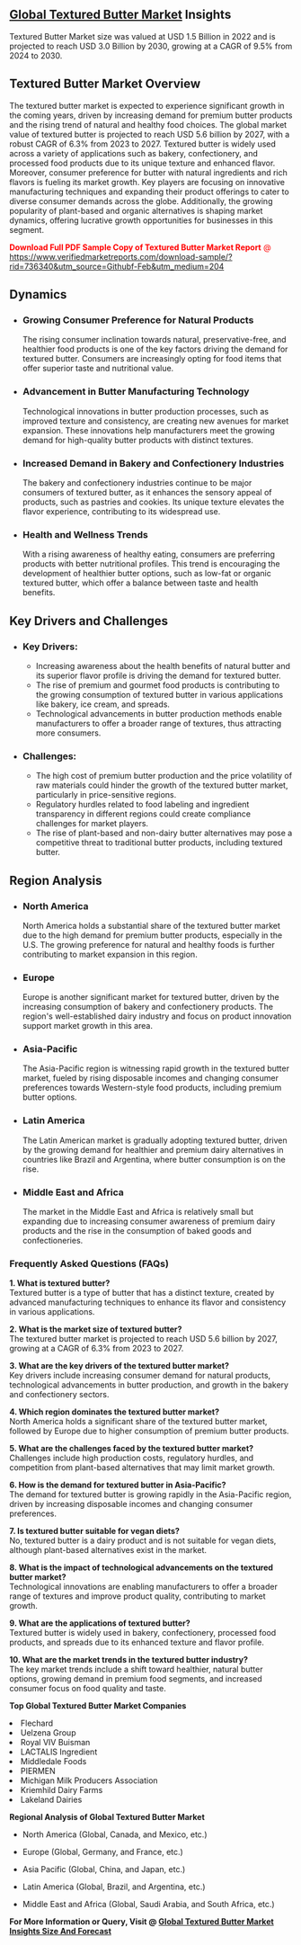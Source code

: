 <h2><a href="https://www.verifiedmarketreports.com/download-sample/?rid=736340&amp;utm_source=Githubf&amp;utm_medium=204" target="_blank">Global Textured Butter Market</a> Insights</h2><p>Textured Butter Market size was valued at USD 1.5 Billion in 2022 and is projected to reach USD 3.0 Billion by 2030, growing at a CAGR of 9.5% from 2024 to 2030.</p><p> <h2>Textured Butter Market Overview</h2> <p>The textured butter market is expected to experience significant growth in the coming years, driven by increasing demand for premium butter products and the rising trend of natural and healthy food choices. The global market value of textured butter is projected to reach USD 5.6 billion by 2027, with a robust CAGR of 6.3% from 2023 to 2027. Textured butter is widely used across a variety of applications such as bakery, confectionery, and processed food products due to its unique texture and enhanced flavor. Moreover, consumer preference for butter with natural ingredients and rich flavors is fueling its market growth. Key players are focusing on innovative manufacturing techniques and expanding their product offerings to cater to diverse consumer demands across the globe. Additionally, the growing popularity of plant-based and organic alternatives is shaping market dynamics, offering lucrative growth opportunities for businesses in this segment.</p> <p><p><span class=""><span style="color: #ff0000;"><strong>Download Full PDF Sample Copy of Textured Butter Market Report</strong> @ </span><a href="https://www.verifiedmarketreports.com/download-sample/?rid=736340&amp;utm_source=Githubf-Feb&amp;utm_medium=204" target="_blank">https://www.verifiedmarketreports.com/download-sample/?rid=736340&amp;utm_source=Githubf-Feb&amp;utm_medium=204</a></span></p></p> <h2>Dynamics</h2> <ul> <li><h3>Growing Consumer Preference for Natural Products</h3> The rising consumer inclination towards natural, preservative-free, and healthier food products is one of the key factors driving the demand for textured butter. Consumers are increasingly opting for food items that offer superior taste and nutritional value.</li> <li><h3>Advancement in Butter Manufacturing Technology</h3> Technological innovations in butter production processes, such as improved texture and consistency, are creating new avenues for market expansion. These innovations help manufacturers meet the growing demand for high-quality butter products with distinct textures.</li> <li><h3>Increased Demand in Bakery and Confectionery Industries</h3> The bakery and confectionery industries continue to be major consumers of textured butter, as it enhances the sensory appeal of products, such as pastries and cookies. Its unique texture elevates the flavor experience, contributing to its widespread use.</li> <li><h3>Health and Wellness Trends</h3> With a rising awareness of healthy eating, consumers are preferring products with better nutritional profiles. This trend is encouraging the development of healthier butter options, such as low-fat or organic textured butter, which offer a balance between taste and health benefits.</li> </ul> <h2>Key Drivers and Challenges</h2> <ul> <li><h3>Key Drivers:</h3> <ul> <li>Increasing awareness about the health benefits of natural butter and its superior flavor profile is driving the demand for textured butter.</li> <li>The rise of premium and gourmet food products is contributing to the growing consumption of textured butter in various applications like bakery, ice cream, and spreads.</li> <li>Technological advancements in butter production methods enable manufacturers to offer a broader range of textures, thus attracting more consumers.</li> </ul> </li> <li><h3>Challenges:</h3> <ul> <li>The high cost of premium butter production and the price volatility of raw materials could hinder the growth of the textured butter market, particularly in price-sensitive regions.</li> <li>Regulatory hurdles related to food labeling and ingredient transparency in different regions could create compliance challenges for market players.</li> <li>The rise of plant-based and non-dairy butter alternatives may pose a competitive threat to traditional butter products, including textured butter.</li> </ul> </li> </ul> <h2>Region Analysis</h2> <ul> <li><h3>North America</h3> North America holds a substantial share of the textured butter market due to the high demand for premium butter products, especially in the U.S. The growing preference for natural and healthy foods is further contributing to market expansion in this region.</li> <li><h3>Europe</h3> Europe is another significant market for textured butter, driven by the increasing consumption of bakery and confectionery products. The region's well-established dairy industry and focus on product innovation support market growth in this area.</li> <li><h3>Asia-Pacific</h3> The Asia-Pacific region is witnessing rapid growth in the textured butter market, fueled by rising disposable incomes and changing consumer preferences towards Western-style food products, including premium butter options.</li> <li><h3>Latin America</h3> The Latin American market is gradually adopting textured butter, driven by the growing demand for healthier and premium dairy alternatives in countries like Brazil and Argentina, where butter consumption is on the rise.</li> <li><h3>Middle East and Africa</h3> The market in the Middle East and Africa is relatively small but expanding due to increasing consumer awareness of premium dairy products and the rise in the consumption of baked goods and confectioneries.</li> </ul> <h3>Frequently Asked Questions (FAQs)</h3> <p><strong>1. What is textured butter?</strong><br> Textured butter is a type of butter that has a distinct texture, created by advanced manufacturing techniques to enhance its flavor and consistency in various applications.</p> <p><strong>2. What is the market size of textured butter?</strong><br> The textured butter market is projected to reach USD 5.6 billion by 2027, growing at a CAGR of 6.3% from 2023 to 2027.</p> <p><strong>3. What are the key drivers of the textured butter market?</strong><br> Key drivers include increasing consumer demand for natural products, technological advancements in butter production, and growth in the bakery and confectionery sectors.</p> <p><strong>4. Which region dominates the textured butter market?</strong><br> North America holds a significant share of the textured butter market, followed by Europe due to higher consumption of premium butter products.</p> <p><strong>5. What are the challenges faced by the textured butter market?</strong><br> Challenges include high production costs, regulatory hurdles, and competition from plant-based alternatives that may limit market growth.</p> <p><strong>6. How is the demand for textured butter in Asia-Pacific?</strong><br> The demand for textured butter is growing rapidly in the Asia-Pacific region, driven by increasing disposable incomes and changing consumer preferences.</p> <p><strong>7. Is textured butter suitable for vegan diets?</strong><br> No, textured butter is a dairy product and is not suitable for vegan diets, although plant-based alternatives exist in the market.</p> <p><strong>8. What is the impact of technological advancements on the textured butter market?</strong><br> Technological innovations are enabling manufacturers to offer a broader range of textures and improve product quality, contributing to market growth.</p> <p><strong>9. What are the applications of textured butter?</strong><br> Textured butter is widely used in bakery, confectionery, processed food products, and spreads due to its enhanced texture and flavor profile.</p> <p><strong>10. What are the market trends in the textured butter industry?</strong><br> The key market trends include a shift toward healthier, natural butter options, growing demand in premium food segments, and increased consumer focus on food quality and taste.</p> </p><p><strong>Top Global Textured Butter Market Companies</strong></p><div data-test-id=""><p><li>Flechard</li><li> Uelzena Group</li><li> Royal VIV Buisman</li><li> LACTALIS Ingredient</li><li> Middledale Foods</li><li> PIERMEN</li><li> Michigan Milk Producers Association</li><li> Kriemhild Dairy Farms</li><li> Lakeland Dairies</li></p><div><strong>Regional Analysis of&nbsp;Global Textured Butter Market</strong></div><ul><li dir="ltr"><p dir="ltr">North America&nbsp;(Global, Canada, and Mexico, etc.)</p></li><li dir="ltr"><p dir="ltr">Europe (Global, Germany, and France, etc.)</p></li><li dir="ltr"><p dir="ltr">Asia Pacific&nbsp;(Global, China, and Japan, etc.)</p></li><li dir="ltr"><p dir="ltr">Latin America&nbsp;(Global, Brazil, and Argentina, etc.)</p></li><li dir="ltr">Middle East and Africa&nbsp;(Global, Saudi Arabia, and South Africa, etc.)</li></ul><p><strong>For More Information or Query, Visit @&nbsp;</strong><strong><a href="https://www.verifiedmarketreports.com/product/textured-butter-market/?utm_source=Githubf&amp;utm_medium=204" target="_blank">Global Textured Butter Market Insights Size And Forecast</a></strong></p></div>
